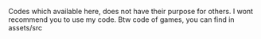 Codes which available here, does not have their purpose for others.
I wont recommend you to use my code.
Btw code of games, you can find in assets/src
